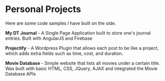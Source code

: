 # Personal Projects
Here are some code samples I have built on the side.

<b>My DT Journal</b> - A Single Page Application built to store one's journal entries. Built with AngularJS and Firebase

<b>Projectify</b> - A Wordpress Plugin that allows each post to be like a project, which adds extra fields such as time, cost, and duration.

<b> Movie Database </b>- Simple website that lists all movies under a certain title. Was built with basic HTML, CSS, JQuery, AJAX and integrated the Movie Database APIs
